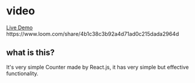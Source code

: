 # video
<div><a href="https://tender-brown-2d615c.netlify.app/">Live Demo </a></div>
https://www.loom.com/share/4b1c38c3b92a4d71ad0c215dada2964d

## what is this?

It's very simple Counter made by React.js, it has very simple but effective functionality.
